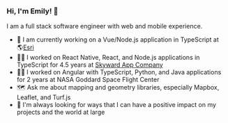 ### Hi, I'm Emily! 🌻

I am a full stack software engineer with web and mobile experience.

- 💼 I am currently working on a Vue/Node.js application in TypeScript at 🌎[Esri](https://github.com/Esri)
- 👩‍💻 I worked on React Native, React, and Node.js applications in TypeScript for 4.5 years at [Skyward App Company](https://github.com/SkywardApps)
- 👩‍💻 I worked on Angular with TypeScript, Python, and Java applications for 2 years at NASA Goddard Space Flight Center
- 🗺️ Ask me about mapping and geometry libraries, especially Mapbox, Leaflet, and Turf.js
- 🌱 I'm always looking for ways that I can have a positive impact on my projects and the world at large

<!--
**EmilyRagan/EmilyRagan** is a ✨ _special_ ✨ repository because its `README.md` (this file) appears on your GitHub profile.

Here are some ideas to get you started:

- 🔭 I’m currently working on ...
- 🌱 I’m currently learning ...
- 👯 I’m looking to collaborate on ...
- 🤔 I’m looking for help with ...
- 💬 Ask me about ...
- 📫 How to reach me: ...
- 😄 Pronouns: ...
- ⚡ Fun fact: ...
-->
